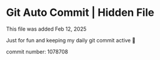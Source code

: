 # Git Auto Commit | Hidden File

This file was added Feb 12, 2025

Just for fun and keeping my daily git commit active 🤪

commit number: 1078708
